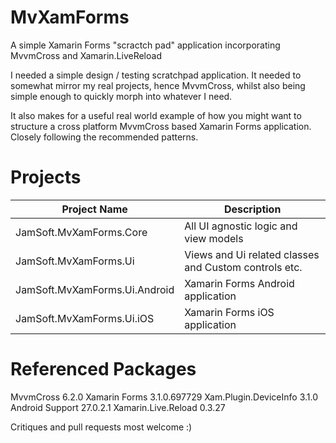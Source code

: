 # MvXamForms

A simple Xamarin Forms "scractch pad" application incorporating MvvmCross and Xamarin.LiveReload

I needed a simple design / testing scratchpad application. It needed to somewhat mirror my real projects, hence MvvmCross, whilst also being simple enough to quickly morph into whatever I need.

It also makes for a useful real world example of how you might want to structure a cross platform MvvmCross based Xamarin Forms application. Closely following the recommended patterns.

# Projects

| Project Name | Description |
| --- | --- |
| JamSoft.MvXamForms.Core | All UI agnostic logic and view models |
| JamSoft.MvXamForms.Ui | Views and Ui related classes and Custom controls etc. |
| JamSoft.MvXamForms.Ui.Android | Xamarin Forms Android application |
| JamSoft.MvXamForms.Ui.iOS | Xamarin Forms iOS application |

# Referenced Packages

MvvmCross 6.2.0
Xamarin Forms 3.1.0.697729
Xam.Plugin.DeviceInfo 3.1.0
Android Support 27.0.2.1
Xamarin.Live.Reload 0.3.27

Critiques and pull requests most welcome :)